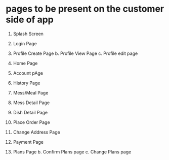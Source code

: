 # pages to be present on the customer side of app

1. Splash Screen

2. Login Page

3. Profile Create Page
        b. Profile View Page
        c. Profile edit page

4. Home Page

5. Account pAge

6. History Page

7. Mess/Meal Page

8. Mess Detail Page

9. Dish Detail Page

10. Place Order Page

11. Change Address Page

12. Payment Page

13. Plans Page
    b. Confirm Plans page
    c. Change Plans page
